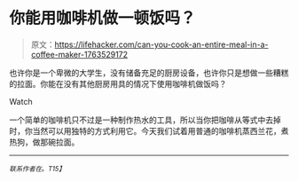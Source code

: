 # 你能用咖啡机做一顿饭吗？

> 原文：<https://lifehacker.com/can-you-cook-an-entire-meal-in-a-coffee-maker-1763529172>

也许你是一个卑微的大学生，没有储备充足的厨房设备，也许你只是想做一些糟糕的拉面。你能在没有其他厨房用具的情况下使用咖啡机做饭吗？

Watch

一个简单的咖啡机只不过是一种制作热水的工具，所以当你把咖啡从等式中去掉时，你当然可以用独特的方式利用它。今天我们试着用普通的咖啡机蒸西兰花，煮热狗，做那碗拉面。

* * *

<small>*联系作者在*</small>[<small></small>](mailto:andy@lifehacker.com)*<small>*。*T15】</small>*